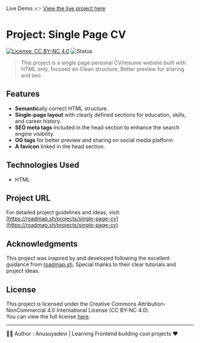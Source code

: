 Live Demo: 👉 [View the live project here](https://anu-techie.github.io/CV-single-page/)

# **Project:** Single Page CV
[![License: CC BY-NC 4.0](https://img.shields.io/badge/License-CC%20BY--NC%204.0-lightgrey)](https://creativecommons.org/licenses/by-nc/4.0/)
![Status](https://img.shields.io/badge/status-active-brightgreen)

>This project is a single page personal CV/resume website built with HTML only, focused on Clean structure, Better preview for sharing and seo.

## Features
  - **Semantic**ally correct HTML structure.
  - **Single-page layout** with clearly defined sections for education, skills, and career history.
  - **SEO meta tags** included in the head section to enhance the search engine visibility.
  - **OG tags** for better preview and sharing on social media platform.
  - **A favicon** linked in the head section.

## Technologies Used
  - HTML

## Project URL

For detailed project guidelines and ideas, visit:
[https://roadmap.sh/projects/single-page-cv](https://roadmap.sh/projects/single-page-cv)

## Acknowledgments

This project was inspired by and developed following the excellent guidance from [roadmap.sh](https://roadmap.sh). Special thanks to their clear tutorials and project ideas.

## License

This project is licensed under the Creative Commons Attribution-NonCommercial 4.0 International License (CC BY-NC 4.0).  
You can view the full license [here](https://creativecommons.org/licenses/by-nc/4.0/).

---

🙋‍♀️ Author : Anusuyadevi |   Learning Frontend building cool projects ❤️
